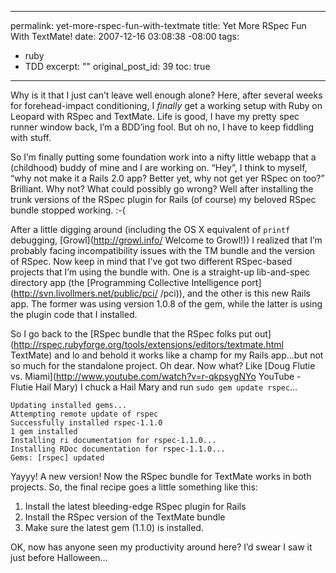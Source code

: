 ----- 
permalink: yet-more-rspec-fun-with-textmate
title: Yet More RSpec Fun With TextMate!
date: 2007-12-16 03:08:38 -08:00
tags:
- ruby
- TDD
excerpt: ""
original_post_id: 39
toc: true
-----
Why is it that I just can&#8217;t leave well enough alone? Here, after several weeks for forehead-impact conditioning, I _finally_ get a working setup with Ruby on Leopard with RSpec and TextMate. Life is good, I have my pretty spec runner window back, I&#8217;m a BDD&#8217;ing fool. But oh no, I have to keep fiddling with stuff.


So I&#8217;m finally putting some foundation work into a nifty little webapp that a (childhood) buddy of mine and I are working on. &#8220;Hey&#8221;, I think to myself, &#8220;why not make it a Rails 2.0 app? Better yet, why not get yer RSpec on too?&#8221; Brilliant. Why not? What could possibly go wrong? Well after installing the trunk versions of the RSpec plugin for Rails (of course) my beloved RSpec bundle stopped working. :-(


After a little digging around (including the OS X equivalent of `printf` debugging, [Growl](http://growl.info/ Welcome to Growl!)) I realized that I&#8217;m probably facing incompatibility issues with the TM bundle and the version of RSpec. Now keep in mind that I&#8217;ve got two different RSpec-based projects that I&#8217;m using the bundle with. One is a straight-up lib-and-spec directory app (the [Programming Collective Intelligence port](http://svn.livollmers.net/public/pci/ /pci)), and the other is this new Rails app. The former was using version 1.0.8 of the gem, while the latter is using the plugin code that I installed.


So I go back to the [RSpec bundle that the RSpec folks put out](http://rspec.rubyforge.org/tools/extensions/editors/textmate.html TextMate) and lo and behold it works like a champ for my Rails app&#8230;but not so much for the standalone project. Oh dear. Now what? Like [Doug Flutie vs. Miami](http://www.youtube.com/watch?v=r-qkpsygNYo YouTube - Flutie Hail Mary) I chuck a Hail Mary and run `sudo gem update rspec`&#8230;


    Updating installed gems...
    Attempting remote update of rspec
    Successfully installed rspec-1.1.0
    1 gem installed
    Installing ri documentation for rspec-1.1.0...
    Installing RDoc documentation for rspec-1.1.0...
    Gems: [rspec] updated

Yayyy! A new version! Now the RSpec bundle for TextMate works in both projects. So, the final recipe goes a little something like this:


1.  Install the latest bleeding-edge RSpec plugin for Rails
2.  Install the RSpec version of the TextMate bundle
3.  Make sure the latest gem (1.1.0) is installed.

OK, now has anyone seen my productivity around here? I&#8217;d swear I saw it just before Halloween&#8230;

